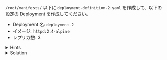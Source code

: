 `/root/manifests/` 以下に `deployment-definition-2.yaml` を作成して、以下の設定の Deployment を作成してください。

- Deployment 名: `deployment-2`
- イメージ: `httpd:2.4-alpine`
- レプリカ数: 3

<details>
  <summary>Hints</summary>

前の問題で使用した `deployment-definition-1.yaml` をコピーして必要な変更を加えることでマニフェスト ファイルを作成できます。  
または、`kubectl create deployment deploy-2 --image httpd:2.4-alpine --replicas 3 --dry-run=client -o yaml > /root/manifests/deployment-definition-2.yaml` コマンドを使用してマニフェスト ファイルを作成することもできます。

</details>

<details>
  <summary>Solution</summary>

`deployment-definition-2.yaml` を以下の内容で作成します。

```
apiVersion: apps/v1
kind: Deployment
metadata:
  name: httpd-frontend
spec:
  replicas: 3
  selector:
    matchLabels:
      name: httpd-frontend
  template:
    metadata:
      labels:
        name: httpd-frontend
    spec:
      containers:
      - name: httpd-frontend
        image: httpd:2.4-alpine
```

`kubectl apply -f /root/manifests/deployment-definition-2.yaml`{{execute}} を実行します。

</details>